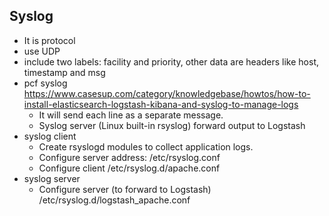 ## Syslog
- It is protocol
- use UDP
- include two labels: facility and priority, other data are headers like host, timestamp and msg
- pcf syslog  
  https://www.casesup.com/category/knowledgebase/howtos/how-to-install-elasticsearch-logstash-kibana-and-syslog-to-manage-logs  
  - It will send each line as a separate message.
  - Syslog server (Linux built-in rsyslog) forward output to Logstash
- syslog client
  - Create rsyslogd modules to collect application logs.
  - Configure server address: /etc/rsyslog.conf
  - Configure client /etc/rsyslog.d/apache.conf
- syslog server 
  - Configure server (to forward to Logstash) /etc/rsyslog.d/logstash_apache.conf
